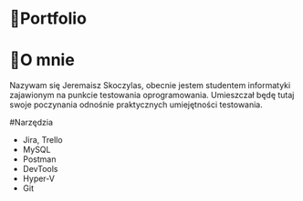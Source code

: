 # 📘Portfolio

# 👦O mnie
Nazywam się Jeremaisz Skoczylas, obecnie jestem studentem informatyki zajawionym na punkcie testowania oprogramowania. Umieszczał będę tutaj swoje poczynania odnośnie praktycznych umiejętności testowania.

#Narzędzia
- Jira, Trello
- MySQL
- Postman
- DevTools
- Hyper-V
- Git
